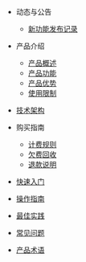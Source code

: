 <!-- 请勿添加产品标题，标题行将由系统自动增加，名称将于您申请邮件提供的仓库名称一致 -->

- 动态与公告
  - [新功能发布记录](ugn/newfunctions/newfunctions.md)
- 产品介绍
  
  - [产品概述](ugn/intro/description.md)
  - [产品功能](ugn/intro/function.md)
  - [产品优势](ugn/intro/advantages.md)
  - [使用限制](ugn/intro/limit.md)
- [技术架构](ugn/intro/architecture.md)
- 购买指南
  - [计费规则](ugn/buy/charge.md)
  - [欠费回收](ugn/buy/recycle.md)
  - [退款说明](ugn/buy/refund)
- [快速入门](ugn/fast/fast.md)
- [操作指南](ugn/guide/guide.md)
- [最佳实践](ugn/bestpractice/bestpractice.md)
- [常见问题](ugn/faq/faq.md)
- [产品术语](/ugn/Document/glossary.md)